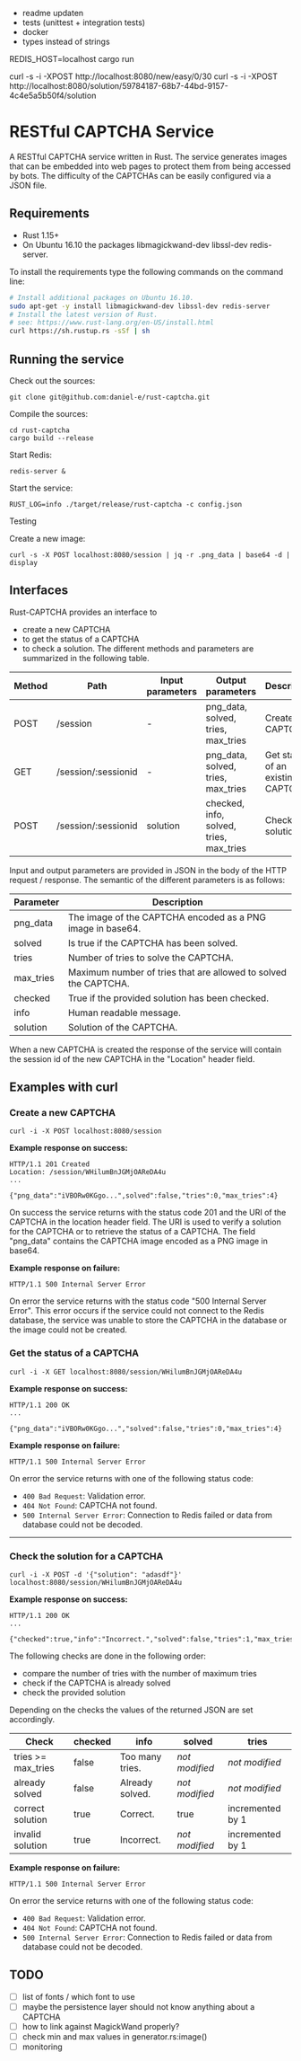 
* readme updaten
* tests (unittest + integration tests)
* docker
* types instead of strings

REDIS_HOST=localhost cargo run

curl -s -i -XPOST http://localhost:8080/new/easy/0/30
curl -s -i -XPOST http://localhost:8080/solution/59784187-68b7-44bd-9157-4c4e5a5b50f4/solution


# RESTful CAPTCHA Service

A RESTful CAPTCHA service written in Rust. The service generates images that can be embedded into web pages to protect them from being accessed by bots. The difficulty of the CAPTCHAs can be easily configured via a JSON file.

## Requirements

* Rust 1.15+
* On Ubuntu 16.10 the packages libmagickwand-dev libssl-dev redis-server.

To install the requirements type the following commands on the command line:

```bash
# Install additional packages on Ubuntu 16.10.
sudo apt-get -y install libmagickwand-dev libssl-dev redis-server
# Install the latest version of Rust.
# see: https://www.rust-lang.org/en-US/install.html
curl https://sh.rustup.rs -sSf | sh
```

## Running the service

Check out the sources:
```
git clone git@github.com:daniel-e/rust-captcha.git
```

Compile the sources:
```
cd rust-captcha
cargo build --release
```

Start Redis:

```
redis-server &
```

Start the service:
```
RUST_LOG=info ./target/release/rust-captcha -c config.json
```

Testing

Create a new image:

```
curl -s -X POST localhost:8080/session | jq -r .png_data | base64 -d | display
```


## Interfaces

Rust-CAPTCHA provides an interface to
* create a new CAPTCHA
* to get the status of a CAPTCHA
* to check a solution.
The different methods and parameters are summarized in the following table.

| Method | Path     | Input parameters | Output parameters                  | Description |
|--------|----------|------------------|------------------------------------|-------------|
| POST   | /session | -                | png_data, solved, tries, max_tries | Create new CAPTCHA. |
| GET    | /session/:sessionid | -     | png_data, solved, tries, max_tries | Get status of an existing CAPTCHA. |
| POST   | /session/:sessionid | solution | checked, info, solved, tries, max_tries | Check solution. |

Input and output parameters are provided in JSON in the body of the HTTP
request / response. The semantic of the different parameters is as follows:

| Parameter | Description |
|-----------|-------------|
| png_data | The image of the CAPTCHA encoded as a PNG image in base64. |
| solved   | Is true if the CAPTCHA has been solved. |
| tries    | Number of tries to solve the CAPTCHA. |
| max_tries | Maximum number of tries that are allowed to solved the CAPTCHA. |
| checked  | True if the provided solution has been checked. |
| info | Human readable message. |
| solution | Solution of the CAPTCHA. |

When a new CAPTCHA is created the response of the service will contain the
session id of the new CAPTCHA in the "Location" header field.

## Examples with curl

### Create a new CAPTCHA

```
curl -i -X POST localhost:8080/session
```

**Example response on success:**

```
HTTP/1.1 201 Created
Location: /session/WHilumBnJGMjOAReDA4u
...

{"png_data":"iVBORw0KGgo...",solved":false,"tries":0,"max_tries":4}
```

On success the service returns with the status code 201 and the URI of the CAPTCHA in the location header field. The URI is used to verify a solution for the CAPTCHA or to retrieve the status of a CAPTCHA. The field "png_data" contains the CAPTCHA image encoded as a PNG image in base64.

**Example response on failure:**

```
HTTP/1.1 500 Internal Server Error
```

On error the service returns with the status code "500 Internal Server Error". This error occurs if the service could not connect to the Redis database, the service was unable to store the CAPTCHA in the database or the image could not be created.

### Get the status of a CAPTCHA

```
curl -i -X GET localhost:8080/session/WHilumBnJGMjOAReDA4u
```

**Example response on success:**

```
HTTP/1.1 200 OK
...

{"png_data":"iVBORw0KGgo...","solved":false,"tries":0,"max_tries":4}
```

**Example response on failure:**

```
HTTP/1.1 500 Internal Server Error
```

On error the service returns with one of the following status code:

* `400 Bad Request`: Validation error.
* `404 Not Found`: CAPTCHA not found.
* `500 Internal Server Error`: Connection to Redis failed or data from database could not be decoded.

--------------------------------------------------------------------------------

### Check the solution for a CAPTCHA

```
curl -i -X POST -d '{"solution": "adasdf"}' localhost:8080/session/WHilumBnJGMjOAReDA4u
```

**Example response on success:**

```
HTTP/1.1 200 OK
...

{"checked":true,"info":"Incorrect.","solved":false,"tries":1,"max_tries":4}
```

The following checks are done in the following order:

* compare the number of tries with the number of maximum tries
* check if the CAPTCHA is already solved
* check the provided solution

Depending on the checks the values of the returned JSON are set accordingly.

| Check              | checked | info            | solved         | tries |
|--------------------|---------|-----------------|----------------|-------|
| tries >= max_tries | false   | Too many tries. | *not modified* | *not modified*   |
| already solved     | false   | Already solved. | *not modified* | *not modified*   |
| correct solution   | true    | Correct.        | true           | incremented by 1 |
| invalid solution   | true    | Incorrect.      | *not modified* | incremented by 1 |

**Example response on failure:**

```
HTTP/1.1 500 Internal Server Error
```

On error the service returns with one of the following status code:

* `400 Bad Request`: Validation error.
* `404 Not Found`: CAPTCHA not found.
* `500 Internal Server Error`: Connection to Redis failed or data from database could not be decoded.

## TODO

- [ ] list of fonts / which font to use
- [ ] maybe the persistence layer should not know anything about a CAPTCHA
- [ ] how to link against MagickWand properly?
- [ ] check min and max values in generator.rs:image()
- [ ] monitoring
